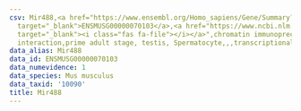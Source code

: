 ```yaml
---
csv: Mir488,<a href="https://www.ensembl.org/Homo_sapiens/Gene/Summary?db=core;g=ENSMUSG00000070103"
  target="_blank">ENSMUSG00000070103</a>,<a href="https://www.ncbi.nlm.nih.gov/pubmed/25450459"
  target="_blank"><i class="fas fa-file"></i></a>",chromatin immunoprecipitation assay,direct
  interaction,prime adult stage, testis, Spermatocyte,,,transcriptional regulation,
data_alias: Mir488
data_id: ENSMUSG00000070103
data_numevidence: 1
data_species: Mus musculus
data_taxid: '10090'
title: Mir488
---
```

